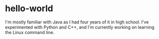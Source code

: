 # hello-world

I'm mostly familiar with Java as I had four years of it in high school.
I've experimented with Python and C++, and I'm currently working on learning the Linux command line.
